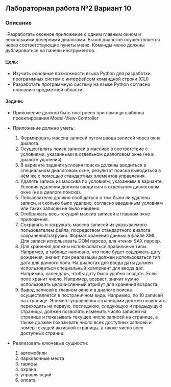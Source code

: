 ## Лабораторная работа №2 Вариант 10

### Описание
-Разработать оконное приложение с одним главным окном и несколькими дочерними диалогами. Вызов диалогов осуществляется через соответствующие пункты меню. Команды меню должны дублироваться на панели инструментов. 
#### Цель:  

- Изучить основные возможности языка Python для разработки программных систем с интерфейсом командной строки (CLI) 
- Разработать программную систему на языке Python согласно описанию предметной области

#### Задачи: 

- Приложение должно быть построено при помощи шаблона проектирования Model-View-Controller
- Приложение должно уметь:
    1. Формировать массив записей путем ввода записей через окна диалога.
    2. Осуществлять поиск записей в массиве в соответствие с условиями, указанными в отдельном диалоговом окне (не в диалоге удаления)
    3. В варианте задания условия поиска должны вводиться в специальном диалоговом окне, результат поиска выводиться в нём же с помощью стандартных элементов управления.
    4. Удалять запись из массива по условиям, указанным в варианте. Условия удаления должны вводиться в отдельном диалоговом окне (не в диалоге поиска).
    5. Пользователю должно сообщаться о том были ли удалены записи, и сколько было удалено, согласно введенным условиям или таких записей не было найдено.
    6. Отображать весь текущий массив записей в главном окне приложения.
    7. Сохранять и загружать массив записей из указываемого пользователем файла, посредством стандартного диалога сохранения/загрузки. Формат хранения данных в файле XML. Для записи использовать DOM парсер, для чтения SAX парсер.
    8. Для хранения должны использоваться правильные типы. Например, в таблице написано, что поле будет содержать дату рождения, значит, при реализации должен использоваться тип дата для данного поля. На диалогах для ввода даты должен использоваться специальный компонент для ввода дат. Например, календарь, чтобы дату было удобно создать. Если поле хранит число. Например, возраст, значит нужно использовать целочисленный атрибут для хранения возраста.
    9. Вывод записей в главном окне и в диалоге поиска осуществляется в постраничном виде. Например, по 10 записей на странице. Элемент управления страницами должен позволять переходить на первую, последнюю, следующую и предыдущую страницы, должен позволять изменить число записей на странице и показывать текущее число записей на странице, а также должен показывать число всех доступных записей и номер текущей активной страницы, а также число всех доступных страниц.



- Реализовать ключевые сущности:
    1. автомобили
    2. парковочные места
    3. тарифы
    4. охрана
    5. управляющий
    6. оплата
